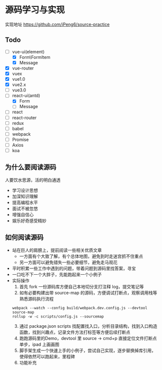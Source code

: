 # 源码学习与实现

实现地址 https://github.com/iPeng6/source-practice

## Todo

- [ ] vue-ui(element)
  - [x] Form\FormItem
  - [x] Message
- [x] vue-router
- [x] vuex
- [x] vue1.0
- [x] vue2.x
- [ ] vue3.0
- [ ] react-ui(antd)
  - [x] Form
  - [ ] Message
- [ ] react
- [ ] react-router
- [ ] redux
- [ ] babel
- [ ] webpack
- [ ] Promise
- [ ] Axios
- [ ] koa

## 为什么要阅读源码

人要饮水思源，活的明白通透

- 学习设计思想
- 加深知识理解
- 提高编程水平
- 面试不被忽悠
- 增强自信心
- 娱乐好奇感受精妙

## 如何阅读源码

- 站在巨人的肩膀上，提前阅读一些相关优质文章
  - 一方面有个大致了解，有个总体地图，避免到时走迷宫抓不住重点
  - 另一方面可以避免错失一些必要细节，避免走马观花
- 平时积累一些工作中遇到的问题，带着问题到源码里找答案，寻宝
- 一口吃不下一个大胖子，先能跑起来一个小例子
- 实际操作
  1. 首先 fork 一份源码库方便自己本地切分支打注释 log，提交笔记等
  2. 如有必要构建出带 source-map 的源码，方便调试打断点，观察调用栈等熟悉源码执行流程
    ```
    webpack --watch --config build/webpack.dev.config.js --devtool source-map
    rollup -w -c scripts/config.js --sourcemap
    ```
  3. 通过 package.json scripts 找配置找入口，分析目录结构，找到入口构造函数，找到兴趣点，记录文件方法打标签等方便后续打断点
  4. 跑跑源码里的Demo，devtool 里 source -> cmd+p 直接定位文件打断点单步，ipad 上画画图
  5. 脚手架生成一个快速上手的小例子，尝试自己实现，逐步替换掉库引用，使得依然可以跑起来，里程碑
  6. 功能补充
